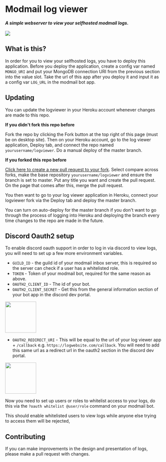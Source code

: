 <div align="left">
    <h1>Modmail log viewer</h1>
    <strong><i>A simple webserver to view your selfhosted modmail logs.</i></strong>
    <br>
    <br>


<a href="https://heroku.com/deploy?template=https://github.com/kyb3r/logviewer">
    <img src="https://img.shields.io/badge/deploy_to-heroku-997FBC.svg?style=for-the-badge" />
</a>

</div>

## What is this?

In order for you to view your selfhosted logs, you have to deploy this application. Before you deploy the application, create a config var named `MONGO_URI` and put your MongoDB connection URI from the previous section into the value slot. Take the url of this app after you deploy it and input it as a config var `LOG_URL` in the modmail bot app.

## Updating

You can update the logviewer in your Heroku account whenever changes are made to this repo.

**If you didn't fork this repo before**

Fork the repo by clicking the Fork button at the top right of this page (must be on desktop site). Then on your Heroku account, go to the log viewer application, Deploy tab, and connect the repo named `yourusername/logviewer`. Do a manual deploy of the master branch.

**If you forked this repo before**

[Click here to create a new pull request to your fork](https://github.com/kyb3r/logviewer/pull/new/master). Select compare across forks, make the base repository `yourusername/logviewer` and ensure the branch is set to master. Put any title you want and create the pull request. On the page that comes after this, merge the pull request.

You then want to go to your log viewer application in Heroku, connect your logviewer fork via the Deploy tab and deploy the master branch.

You can turn on auto-deploy for the master branch if you don't want to go through the process of logging into Heroku and deploying the branch every time changes to the repo are made in the future.

## Discord Oauth2 setup

To enable discord oauth support in order to log in via discord to view logs, you will need to set up a few more environment variables.

- `GUILD_ID` - the guild id of your modmail inbox server, this is required so the server can check if a user has a whitelisted role.
- `TOKEN` - Token of your modmail bot, required for the same reason as above.
- `OAUTH2_CLIENT_ID` - The id of your bot.
- `OAUTH2_CLIENT_SECRET` - Get this from the general information section of your bot app in the discord dev portal.
<img src='https://i.imgur.com/YBavWlV.png' height=100>

- `OAUTH2_REDIRECT_URI` - This will be equal to the url of your log viewer app + `/callback` e.g. `https://logwebsite.com/callback`. You will need to add this same url as a redirect url in the oauth2 section in the discord dev portal. 
<img src='https://i.imgur.com/evZIWYN.png' height=100>

Now you need to set up users or roles to whitelist access to your logs, do this via the `?oauth whitelist @user/role` command on your modmail bot. 

This should enable whitelisted users to view logs while anyone else trying to access them will be rejected,

## Contributing

If you can make improvements in the design and presentation of logs, please make a pull request with changes.
